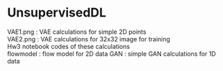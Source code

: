 # UnsupervisedDL
VAE1.png : VAE calculations for simple 2D points <br>
VAE2.png : VAE calculations for 32x32 image for training <br>
Hw3 notebook codes of these calculations <br>
flowmodel : flow model for 2D data
GAN : simple GAN calculations for 1D data
